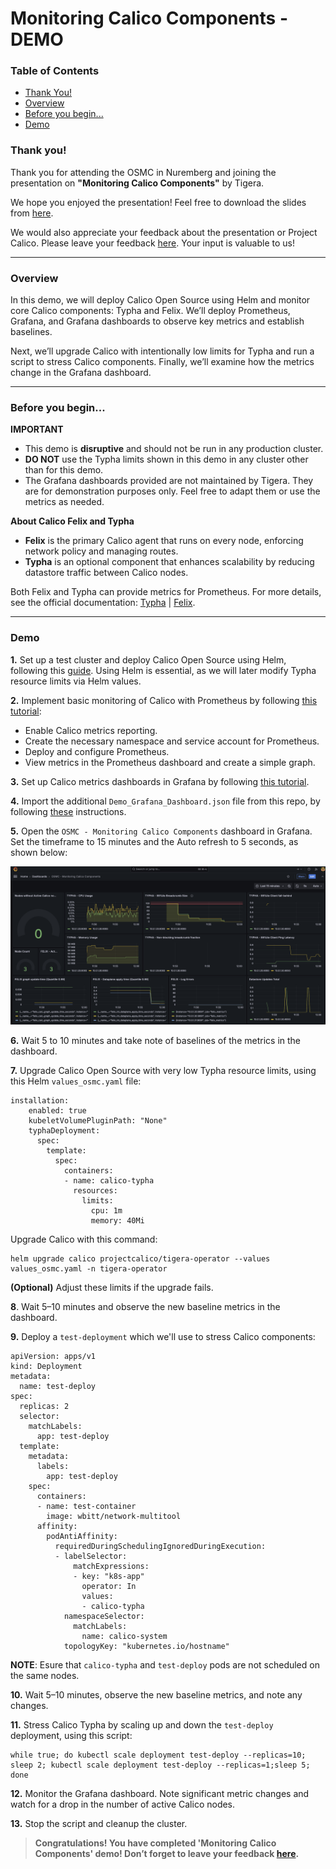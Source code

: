 
# Monitoring Calico Components - DEMO

### Table of Contents

* [Thank You!](#thank-you)
* [Overview](#overview)
* [Before you begin...](#before-you-begin)
* [Demo](#demo)

### Thank you!

Thank you for attending the OSMC in Nuremberg and joining the presentation on **"Monitoring Calico Components"** by Tigera.

We hope you enjoyed the presentation! Feel free to download the slides from [here](etc/OSMC_Nuremberg_2024_Davide_Sellitri_Monitoring_Calico_Components.pdf).

We would also appreciate your feedback about the presentation or Project Calico. Please leave your feedback [here](https://forms.gle/GX8byFYZmACcYKHM6). Your input is valuable to us!

---

### Overview

In this demo, we will deploy Calico Open Source using Helm and monitor core Calico components: Typha and Felix. We’ll deploy Prometheus, Grafana, and Grafana dashboards to observe key metrics and establish baselines.

Next, we’ll upgrade Calico with intentionally low limits for Typha and run a script to stress Calico components. Finally, we’ll examine how the metrics change in the Grafana dashboard.

---

### Before you begin...

**IMPORTANT**

* This demo is **disruptive** and should not be run in any production cluster.
* **DO NOT** use the Typha limits shown in this demo in any cluster other than for this demo.
* The Grafana dashboards provided are not maintained by Tigera. They are for demonstration purposes only. Feel free to adapt them or use the metrics as needed.

**About Calico Felix and Typha**

* **Felix** is the primary Calico agent that runs on every node, enforcing network policy and managing routes.
* **Typha** is an optional component that enhances scalability by reducing datastore traffic between Calico nodes.

Both Felix and Typha can provide metrics for Prometheus. For more details, see the official documentation: [Typha](https://docs.tigera.io/calico/latest/reference/typha/) | [Felix](https://docs.tigera.io/calico/latest/reference/felix/).

---

### Demo

**1.** Set up a test cluster and deploy Calico Open Source using Helm, following this [guide](https://docs.tigera.io/calico/latest/getting-started/kubernetes/helm). Using Helm is essential, as we will later modify Typha resource limits via Helm values.

**2.** Implement basic monitoring of Calico with Prometheus by following [this tutorial](https://docs.tigera.io/calico/3.28/operations/monitor/monitor-component-metrics):

* Enable Calico metrics reporting.
* Create the necessary namespace and service account for Prometheus.
* Deploy and configure Prometheus.
* View metrics in the Prometheus dashboard and create a simple graph.

**3.** Set up Calico metrics dashboards in Grafana by following [this tutorial](https://docs.tigera.io/calico/latest/operations/monitor/monitor-component-visual).

**4.** Import the additional `Demo_Grafana_Dashboard.json` file from this repo, by following [these](https://grafana.com/docs/grafana/latest/dashboards/build-dashboards/import-dashboards/) instructions.

**5.** Open the `OSMC - Monitoring Calico Components` dashboard in Grafana. Set the timeframe to 15 minutes and the Auto refresh to 5 seconds, as shown below:

![dashboard_1](etc/dashboard_1.png)

**6.** Wait 5 to 10 minutes and take note of baselines of the metrics in the dashboard.

**7.** Upgrade Calico Open Source with very low Typha resource limits, using this Helm `values_osmc.yaml` file:

```
installation:
    enabled: true
    kubeletVolumePluginPath: "None"
    typhaDeployment:
      spec:
        template:
          spec:
            containers:
            - name: calico-typha
              resources:
                limits:
                  cpu: 1m
                  memory: 40Mi
```

Upgrade Calico with this command:

```
helm upgrade calico projectcalico/tigera-operator --values values_osmc.yaml -n tigera-operator
```

**(Optional)** Adjust these limits if the upgrade fails.

**8**. Wait 5–10 minutes and observe the new baseline metrics in the dashboard.

**9.** Deploy a `test-deployment` which we'll use to stress Calico components:

```
apiVersion: apps/v1
kind: Deployment
metadata:
  name: test-deploy
spec:
  replicas: 2
  selector:
    matchLabels:
      app: test-deploy
  template:
    metadata:
      labels:
        app: test-deploy
    spec:
      containers:
      - name: test-container
        image: wbitt/network-multitool
      affinity:
        podAntiAffinity:
          requiredDuringSchedulingIgnoredDuringExecution:
          - labelSelector:
              matchExpressions:
              - key: "k8s-app"
                operator: In
                values:
                - calico-typha
            namespaceSelector:
              matchLabels:
                name: calico-system
            topologyKey: "kubernetes.io/hostname"

```

**NOTE**: Esure that `calico-typha` and `test-deploy` pods are not scheduled on the same nodes.

**10.** Wait 5–10 minutes, observe the new baseline metrics, and note any changes.

**11.** Stress Calico Typha by scaling up and down the `test-deploy` deployment, using this script:

```
while true; do kubectl scale deployment test-deploy --replicas=10; sleep 2; kubectl scale deployment test-deploy --replicas=1;sleep 5; done
```

**12.** Monitor the Grafana dashboard. Note significant metric changes and watch for a drop in the number of active Calico nodes.

**13.** Stop the script and cleanup the cluster.

> **Congratulations! You have completed 'Monitoring Calico Components' demo! Don’t forget to leave your feedback [here](https://forms.gle/GX8byFYZmACcYKHM6).**
>
